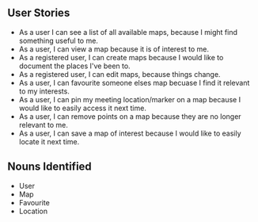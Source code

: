 ## User Stories

* As a user I can see a list of all available maps, because I might find something useful to me.
* As a user, I can view a map because it is of interest to me.
* As a registered user, I can create maps because I would like to document the places I've been to.
* As a registered user, I can edit maps, because things change.
* As a user, I can favourite someone elses map becuase I find it relevant to my interests.
* As a user, I can pin my meeting location/marker on a map because I would like to easily access it next time.
* As a user, I can remove points on a map because they are no longer relevant to me.
* As a user, I can save a map of interest because I would like to easily locate it next time.
 

## Nouns Identified

* User
* Map
* Favourite
* Location




